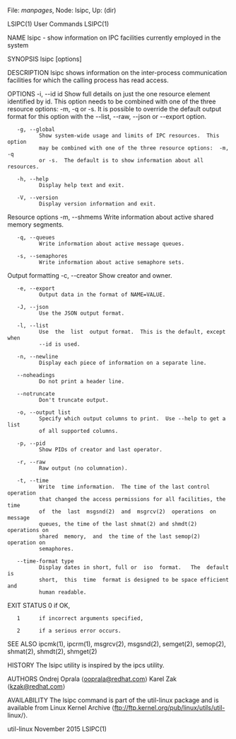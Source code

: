 File: *manpages*,  Node: lsipc,  Up: (dir)

LSIPC(1)                         User Commands                        LSIPC(1)



NAME
       lsipc  -  show  information on IPC facilities currently employed in the
       system

SYNOPSIS
       lsipc [options]

DESCRIPTION
       lsipc shows information on the inter-process  communication  facilities
       for which the calling process has read access.

OPTIONS
       -i, --id id
              Show full details on just the one resource element identified by
              id.  This option needs to be combined  with  one  of  the  three
              resource  options: -m, -q or -s.  It is possible to override the
              default output format for this option with  the  --list,  --raw,
              --json or --export option.

       -g, --global
              Show system-wide usage and limits of IPC resources.  This option
              may be combined with one of the three resource options:  -m,  -q
              or -s.  The default is to show information about all resources.

       -h, --help
              Display help text and exit.

       -V, --version
              Display version information and exit.

   Resource options
       -m, --shmems
              Write information about active shared memory segments.

       -q, --queues
              Write information about active message queues.

       -s, --semaphores
              Write information about active semaphore sets.

   Output formatting
       -c, --creator
              Show creator and owner.

       -e, --export
              Output data in the format of NAME=VALUE.

       -J, --json
              Use the JSON output format.

       -l, --list
              Use  the  list  output format.  This is the default, except when
              --id is used.

       -n, --newline
              Display each piece of information on a separate line.

       --noheadings
              Do not print a header line.

       --notruncate
              Don't truncate output.

       -o, --output list
              Specify which output columns to print.  Use --help to get a list
              of all supported columns.

       -p, --pid
              Show PIDs of creator and last operator.

       -r, --raw
              Raw output (no columnation).

       -t, --time
              Write  time information.  The time of the last control operation
              that changed the access permissions for all facilities, the time
              of  the  last  msgsnd(2)  and  msgrcv(2)  operations  on message
              queues, the time of the last shmat(2) and shmdt(2) operations on
              shared  memory,  and  the time of the last semop(2) operation on
              semaphores.

       --time-format type
              Display dates in short, full or  iso  format.   The  default  is
              short,  this  time  format is designed to be space efficient and
              human readable.


EXIT STATUS
       0      if OK,

       1      if incorrect arguments specified,

       2      if a serious error occurs.

SEE ALSO
       ipcmk(1),  ipcrm(1),   msgrcv(2),   msgsnd(2),   semget(2),   semop(2),
       shmat(2), shmdt(2), shmget(2)

HISTORY
       The lsipc utility is inspired by the ipcs utility.

AUTHORS
       Ondrej Oprala ⟨ooprala@redhat.com⟩
       Karel Zak ⟨kzak@redhat.com⟩


AVAILABILITY
       The  lsipc  command  is part of the util-linux package and is available
       from Linux Kernel  Archive  ⟨ftp://ftp.kernel.org/pub/linux/utils/util-
       linux/⟩.



util-linux                       November 2015                        LSIPC(1)
